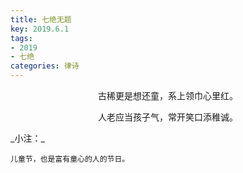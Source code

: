 ```yaml
---
title: 七绝无题
key: 2019.6.1
tags: 
- 2019
- 七绝
categories: 律诗
---
```


<p align="center">古稀更是想还童，系上领巾心里红。
</p>
<p align="center">人老应当孩子气，常开笑口添稚诚。
</p>
_小注：_

```
儿童节，也是富有童心的人的节日。
```